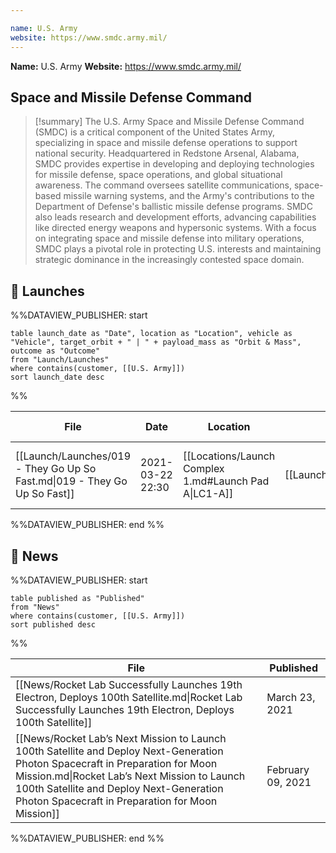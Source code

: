 ```yaml
---

name: U.S. Army
website: https://www.smdc.army.mil/
---
```


**Name:** U.S. Army
**Website:** https://www.smdc.army.mil/

## Space and Missile Defense Command
>[!summary]
>The U.S. Army Space and Missile Defense Command (SMDC) is a critical component of the United States Army, specializing in space and missile defense operations to support national security. Headquartered in Redstone Arsenal, Alabama, SMDC provides expertise in developing and deploying technologies for missile defense, space operations, and global situational awareness. The command oversees satellite communications, space-based missile warning systems, and the Army's contributions to the Department of Defense's ballistic missile defense programs. SMDC also leads research and development efforts, advancing capabilities like directed energy weapons and hypersonic systems. With a focus on integrating space and missile defense into military operations, SMDC plays a pivotal role in protecting U.S. interests and maintaining strategic dominance in the increasingly contested space domain.

## 🚀 Launches

%%DATAVIEW_PUBLISHER: start
```
table launch_date as "Date", location as "Location", vehicle as "Vehicle", target_orbit + " | " + payload_mass as "Orbit & Mass", outcome as "Outcome"
from "Launch/Launches"
where contains(customer, [[U.S. Army]])
sort launch_date desc
```
%%

| File                                                                      | Date             | Location                                              | Vehicle                          | Orbit & Mass                        | Outcome   |
| ------------------------------------------------------------------------- | ---------------- | ----------------------------------------------------- | -------------------------------- | ----------------------------------- | --------- |
| [[Launch/Launches/019 - They Go Up So Fast.md\|019 - They Go Up So Fast]] | 2021-03-22 22:30 | [[Locations/Launch Complex 1.md#Launch Pad A\|LC1-A]] | [[Launch/Electron.md\|Electron]] | 450 km and 550 km \| 45° \| Unknown | ✅ Success |

%%DATAVIEW_PUBLISHER: end %%

## 📰 News
%%DATAVIEW_PUBLISHER: start
```
table published as "Published"
from "News"
where contains(customer, [[U.S. Army]])
sort published desc
```
%%

| File                                                                                                                                                                                                                                                                           | Published         |
| ------------------------------------------------------------------------------------------------------------------------------------------------------------------------------------------------------------------------------------------------------------------------------ | ----------------- |
| [[News/Rocket Lab Successfully Launches 19th Electron, Deploys 100th Satellite.md\|Rocket Lab Successfully Launches 19th Electron, Deploys 100th Satellite]]                                                                                                                   | March 23, 2021    |
| [[News/Rocket Lab’s Next Mission to Launch 100th Satellite and Deploy Next-Generation Photon Spacecraft in Preparation for Moon Mission.md\|Rocket Lab’s Next Mission to Launch 100th Satellite and Deploy Next-Generation Photon Spacecraft in Preparation for Moon Mission]] | February 09, 2021 |

%%DATAVIEW_PUBLISHER: end %%